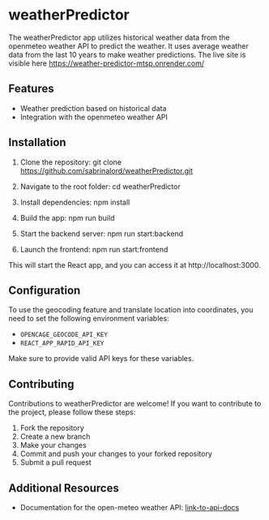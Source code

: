 # weatherPredictor

The weatherPredictor app utilizes historical weather data from the openmeteo weather API to predict the weather. It uses average weather data from the last 10 years to make weather predictions.
The live site is visible here <https://weather-predictor-mtsp.onrender.com/>

## Features

- Weather prediction based on historical data
- Integration with the openmeteo weather API

## Installation

1. Clone the repository: git clone <https://github.com/sabrinalord/weatherPredictor.git>

2. Navigate to the root folder: cd weatherPredictor
3. Install dependencies: npm install
4. Build the app: npm run build
5. Start the backend server: npm run start:backend
6. Launch the frontend: npm run start:frontend


This will start the React app, and you can access it at http://localhost:3000.

## Configuration

To use the geocoding feature and translate location into coordinates, you need to set the following environment variables:

- `OPENCAGE_GEOCODE_API_KEY`
- `REACT_APP_RAPID_API_KEY`

Make sure to provide valid API keys for these variables.

## Contributing

Contributions to weatherPredictor are welcome! If you want to contribute to the project, please follow these steps:

1. Fork the repository
2. Create a new branch
3. Make your changes
4. Commit and push your changes to your forked repository
5. Submit a pull request


## Additional Resources

- Documentation for the open-meteo weather API: [link-to-api-docs](https://open-meteo.com/en/docs)

